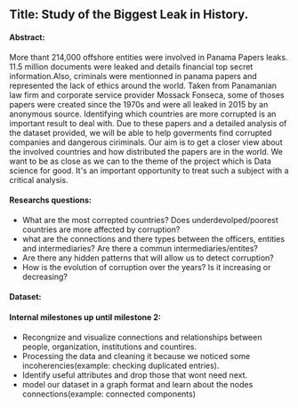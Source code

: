 ## Title: Study of the Biggest Leak in History.
#### Abstract:

More thant 214,000 offshore entities were involved in Panama Papers leaks. 11.5 million documents were leaked and details financial top secret information.Also, criminals were mentionned in panama papers and represented the lack of ethics around the world. Taken from Panamanian law firm and corporate service provider Mossack Fonseca, some of thoses papers were created since the 1970s and were all leaked in 2015 by an anonymous source. Identifying which countries are more corrupted is an important result to deal with. Due to these papers and a detailed analysis of the dataset provided, we will be able to help goverments find corrupted companies and dangerous ciriminals. Our aim is to get a closer view about the involved countries and how distributed the papers are in the world. We want to be as close as we can to the theme of the project which is Data science for good. It's an important opportunity to treat such a subject with a critical analysis.

#### Researchs questions: 
- What are the most correpted countries? Does underdevolped/poorest countries are more affected by corruption?  
- what are the connections and there types between the officers, entities and intermediaries? Are there a commun intermediaries/entites?
- Are there any hidden patterns that will allow us to detect corruption?
- How is the evolution of corruption over the years? Is it increasing or decreasing? 

#### Dataset:


#### Internal milestones up until milestone 2:
- Recongnize and visualize connections and relationships between people, organization, institutions and countires.
- Processing the data and cleaning it because we noticed some incoherencies(example: checking duplicated entries).
- Identify useful attributes and drop those that wont need next.
- model our dataset in a graph format and learn about the nodes connections(example: connected components) 

